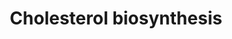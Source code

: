 ---
annotations:
- id: PW:0000454
  parent: classic metabolic pathway
  type: Pathway Ontology
  value: cholesterol biosynthetic pathway
authors:
- MaintBot
- Thomas
- Christine Chichester
- Mkutmon
- Egonw
- Eweitz
citedin:
- link: PMC5727169
  title: 'Heart Failure Phenotypes Induced by Knockdown of DAPIT in Zebrafish: A New
    Insight into Mechanism of Dilated Cardiomyopathy (2017)'
description: 'Cholesterol is a waxy steroid metabolite found in the cell membranes
  and transported in the blood plasma of all animals. It is an essential structural
  component of mammalian cell membranes, where it is required to establish proper
  membrane permeability and fluidity. In addition, cholesterol is an important component
  for the manufacture of bile acids, steroid hormones, and several fat-soluble vitamins.
  Cholesterol is the principal sterol synthesized by animals, but small quantities
  are synthesized in other eukaryotes, such as plants and fungi. It is almost completely
  absent among prokaryotes, which include bacteria.  Source: [[wikipedia:Cholesterol|Wikipedia]]'
last-edited: 2021-05-14
organisms:
- Danio rerio
redirect_from:
- /index.php/Pathway:WP1387
- /instance/WP1387
- /instance/WP1387_rr116846
revision: r116846
schema-jsonld:
- '@context': https://schema.org/
  '@id': https://wikipathways.github.io/pathways/WP1387.html
  '@type': Dataset
  creator:
    '@type': Organization
    name: WikiPathways
  description: 'Cholesterol is a waxy steroid metabolite found in the cell membranes
    and transported in the blood plasma of all animals. It is an essential structural
    component of mammalian cell membranes, where it is required to establish proper
    membrane permeability and fluidity. In addition, cholesterol is an important component
    for the manufacture of bile acids, steroid hormones, and several fat-soluble vitamins.
    Cholesterol is the principal sterol synthesized by animals, but small quantities
    are synthesized in other eukaryotes, such as plants and fungi. It is almost completely
    absent among prokaryotes, which include bacteria.  Source: [[wikipedia:Cholesterol|Wikipedia]]'
  keywords:
  - (S)-2,3-Epoxysqualene
  - 7-Dehydrocholesterol
  - Cholesterol
  - Dimethylallylpyrophosphate
  - Geranyl-PP
  - Lanosterin
  - Lathosterol
  - Mevalonic acid
  - Mevalonic acid 5-pyrophosphate
  - Mevalonic acid-5P
  - Squalene
  - cyp51
  - dhcr7
  - farnesyl pyrophosphate
  - fdft1
  - fdps
  - hmgcra
  - hmgcrb
  - hmgcs1
  - idi1
  - isopentenyl pyrophosphate
  - lss
  - msmol
  - mvd
  - mvk
  - nsdhl
  - pmvk
  - sc5d
  - sqlea
  license: CC0
  name: Cholesterol biosynthesis
seo: CreativeWork
title: Cholesterol biosynthesis
wpid: WP1387
---
